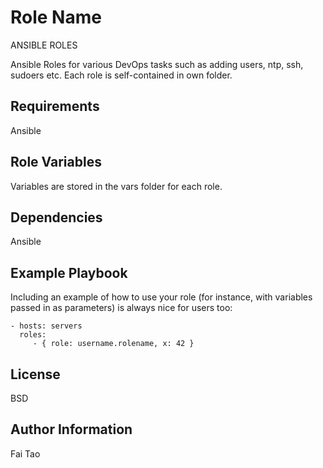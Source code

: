 Role Name
=========

ANSIBLE ROLES

Ansible Roles for various DevOps tasks such as adding users, ntp, ssh, sudoers etc. Each role is self-contained in own folder.

Requirements
------------

Ansible

Role Variables
--------------

Variables are stored in the vars folder for each role.

Dependencies
------------

Ansible

Example Playbook
----------------

Including an example of how to use your role (for instance, with variables passed in as parameters) is always nice for users too:

    - hosts: servers
      roles:
         - { role: username.rolename, x: 42 }

License
-------

BSD

Author Information
------------------

Fai Tao
